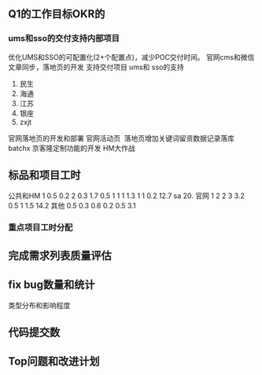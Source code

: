 
## Q1的工作目标OKR的

### ums和sso的交付支持内部项目

优化UMS和SSO的可配置化(2+个配置点)，减少POC交付时间。
官网cms和微信文章同步，落地页的开发
支持交付项目 ums和 sso的支持
1. 民生
2. 海通
3. 江苏
4. 银座
5. zxjt

官网落地页的开发和部署
官网活动页
 落地页增加关键词留资数据记录落库
batchx
京客隆定制功能的开发
HM大作战
## 标品和项目工时

公共和HM    1 0.5 0.2 2 0.3 1.7 0.5 1 1 1 1.3 1 1 0.2   12.7
sa 20.
官网 1 2 2 3 3.2 0.5 1 1.5 14.2
其他 0.5 0.3 0.6 0.2 0.5  3.1

### 重点项目工时分配

## 完成需求列表质量评估



## fix bug数量和统计

类型分布和影响程度

## 代码提交数

## Top问题和改进计划

